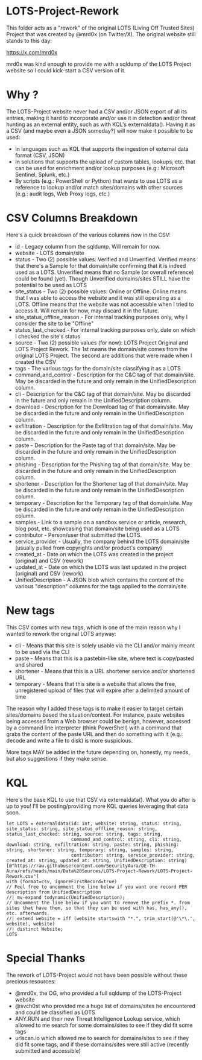 # LOTS-Project-Rework #

This folder acts as a "rework" of the original LOTS (Living Off Trusted Sites) Project that was created by @mrd0x (on Twitter/X). The original website still stands to this day:

https://x.com/mrd0x

mrd0x was kind enough to provide me with a sqldump of the LOTS Project website so I could kick-start a CSV version of it.

# Why ? #

The LOTS-Project website never had a CSV and/or JSON export of all its entries, making it hard to incorporate and/or use it in detection and/or threat hunting as an external entity, such as with KQL's externaldata(). Having it as a CSV (and maybe even a JSON someday?) will now make it possible to be used:

- In languages such as KQL that supports the ingestion of external data format (CSV, JSON)
- In solutions that supports the upload of custom tables, lookups, etc. that can be used for enrichment and/or lookup purposes (e.g.: Microsoft Sentinel, Splunk, etc.)
- By scripts (e.g.: PowerShell or Python) that wants to use LOTS as a reference to lookup and/or match sites/domains with other sources (e.g.: audit logs, Web Proxy logs, etc.)

# CSV Columns Breakdown #

Here's a quick breakdown of the various columns now in the CSV:

- id - Legacy column from the sqldump. Will remain for now.
- website - LOTS domain/site
- status - Two (2) possible values: Verified and Unverified. Verified means that there's a Sample for that domain/site confirming that it is indeed used as a LOTS. Unverified means that no Sample (or overall reference) could be found (yet). Though Unverified domains/sites STILL have the potential to be used as LOTS
- site_status - Two (2) possible values: Online or Offline. Online means that I was able to access the website and it was still operating as a LOTS. Offline means that the website was not accessible when I tried to access it. Will remain for now, may discard it in the future.
- site_status_offline_reason - For internal tracking purposes only, why I consider the site to be "Offline"
- status_last_checked - For internal tracking purposes only, date on which I checked the site's status
- source - Two (2) possible values (for now): LOTS Project Original and LOTS Project Rework. The 1st means the domain/site comes from the original LOTS Project. The second are additions that were made when I created the CSV
- tags - The various tags for the domain/site classifying it as a LOTS
- command_and_control - Description for the C&C tag of that domain/site. May be discarded in the future and only remain in the UnifiedDescription column.
- cli - Description for the C&C tag of that domain/site. May be discarded in the future and only remain in the UnifiedDescription column.
- download - Description for the Download tag of that domain/site. May be discarded in the future and only remain in the UnifiedDescription column.
- exfiltration - Description for the Exfiltration tag of that domain/site. May be discarded in the future and only remain in the UnifiedDescription column.
- paste - Description for the Paste tag of that domain/site. May be discarded in the future and only remain in the UnifiedDescription column.
- phishing - Description for the Phishing tag of that domain/site. May be discarded in the future and only remain in the UnifiedDescription column.
- shortener - Description for the Shortener tag of that domain/site. May be discarded in the future and only remain in the UnifiedDescription column.
- temporary - Description for the Temporary tag of that domain/site. May be discarded in the future and only remain in the UnifiedDescription column.
- samples - Link to a sample on a sandbox service or article, research, blog post, etc. showcasing that domain/site being used as a LOTS
- contributor - Person/user that submitted the LOTS.
- service_provider - Usually, the company behind the LOTS domain/site (usually pulled from copyrights and/or product's company)
- created_at - Date on which the LOTS was created in the project (original) and CSV (rework)
- updated_at - Date on which the LOTS was last updated in the project (original) and CSV (rework)
- UnifiedDescription - A JSON blob which contains the content of the various "description" columns for the tags applied to the domain/site

# New tags #

This CSV comes with new tags, which is one of the main reason why I wanted to rework the original LOTS anyway:

- cli - Means that this site is solely usable via the CLI and/or mainly meant to be used via the CLI
- paste - Means that this is a pastebin-like site, where text is copy/pasted and shared
- shortener - Means that this is a URL shortener service and/or shortened URL
- temporary - Means that this site is a website that allows the free, unregistered upload of files that will expire after a delimited amount of time

The reason why I added these tags is to make it easier to target certain sites/domains based the situation/context. For instance, paste websites being accessed from a Web browser could be benign, however, accessed by a command line interpreter (think PowerShell) with a command that grabs the content of the paste URL and then do something with it (e.g.: decode and write a file to disk) is more suspicious.

More tags MAY be added in the future depending on, honestly, my needs, but also suggestions if they make sense.

# KQL #

Here's the base KQL to use that CSV via externaldata(). What you do after is up to you! I'll be posting/providing more KQL queries leveraging that data soon.

```KQL
let LOTS = externaldata(id: int, website: string, status: string, site_status: string, site_status_offline_reason: string, status_last_checked: string, source: string, tags: string, 
                        command_and_control: string, cli: string, download: string, exfiltration: string, paste: string, phishing: string, shortener: string, temporary: string, samples: string,
                        contributor: string, service_provider: string, created_at: string, updated_at: string, UnifiedDescription: string)
[@"https://raw.githubusercontent.com/SecurityAura/DE-TH-Aura/refs/heads/main/Data%20Sources/LOTS-Project-Rework/LOTS-Project-Rework.csv"]
with (format=csv, ignoreFirstRecord=true)
// Feel free to uncomment the line below if you want one record PER description from UnifiedDescription
//| mv-expand todynamic(UnifiedDescription);
// Uncomment the line below if you want to remove the prefix *. from sites that have them, so that they can be used with has, has_any(), etc. afterwards.
//| extend website = iff (website startswith "*.", trim_start(@'\*\.', website), website)
//| distinct Website;
LOTS
```

# Special Thanks #

The rework of LOTS-Project would not have been possible without these precious resources:

- @mrd0x, the OG, who provided a full sqldump of the LOTS-Project website
- @svch0st who provided me a huge list of domains/sites he encountered and could be classified as LOTS
- ANY.RUN and their new Threat Intelligence Lookup service, which allowed to me search for some domains/sites to see if they did fit some tags
- urlscan.io which allowed me to search for domains/sites to see if they did fit some tags, and if these domains/sites were still active (recently submitted and accessible)
